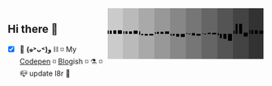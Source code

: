 <img width="307" align="right" src="https://raw.githubusercontent.com/SubZtep/SubZtep/master/assets/eq1.gif"/>

## Hi there 👋

- [x] :seedling: **(๑˃ᴗ˂)ﻭ** :chains: :white_medium_small_square: My [Codepen](https://codepen.io/SubZtep) :white_medium_small_square: [Blog](https://demo.land/blog/)ish :white_medium_small_square: :alembic: :white_medium_small_square: :mailbox_closed: update l8r :crocodile:

<!--START_SECTION:waka-->
<!--END_SECTION:waka-->
